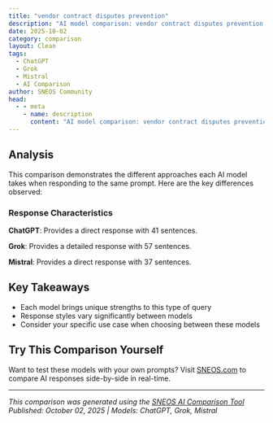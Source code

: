 ```yaml
---
title: "vendor contract disputes prevention"
description: "AI model comparison: vendor contract disputes prevention..."
date: 2025-10-02
category: comparison
layout: Clean
tags:
  - ChatGPT
  - Grok
  - Mistral
  - AI Comparison
author: SNEOS Community
head:
  - - meta
    - name: description
      content: "AI model comparison: vendor contract disputes prevention..."
---
```


<ChatComparison
  title="vendor contract disputes prevention"
  prompt="vendor contract disputes prevention"
  :responses='{"ChatGPT": "Preventing vendor contract disputes is crucial for maintaining healthy business relationships, ensuring smooth operations, and avoiding costly legal issues. Here are some effective strategies to help prevent vendor contract disputes:\n\n1. **Clear and Detailed Contracts**\n - Clearly outline the scope of work, deliverables, timelines, payment terms, and responsibilities.\n - Include precise definitions of key terms to avoid ambiguity.\n - Specify quality standards and performance metrics.\n - Define dispute resolution mechanisms (e.g., mediation, arbitration).\n\n2. **Thorough Vendor Selection**\n - Conduct due diligence on vendors\u2019 reputation, financial stability, and past performance.\n - Check references and review prior contracts or service records.\n - Choose vendors whose capabilities and values align with your company.\n\n3. **Effective Communication**\n - Maintain open, honest communication throughout the contract lifecycle.\n - Schedule regular check-ins to address concerns early.\n - Document important communications in writing.\n\n4. **Set Realistic Expectations**\n - Ensure both parties agree on achievable timelines and deliverables.\n - Avoid vague language that can lead to different interpretations.\n - Be upfront about potential risks and constraints.\n\n5. **Include Change Management Procedures**\n - Define how contract changes or amendments will be handled.\n - Require written approvals for modifications in scope, timelines, and costs.\n\n6. **Performance Monitoring**\n - Implement regular performance reviews and audits.\n - Use metrics and KPIs to ensure vendor compliance.\n - Address issues promptly to avoid escalation.\n\n7. **Legal Review**\n - Have contracts reviewed by legal experts before signing.\n - Ensure compliance with relevant laws and regulations.\n - Confirm enforceability of contract clauses.\n\n8. **Training and Awareness**\n - Educate your procurement and contract management teams on best practices.\n - Keep staff aware of contract terms and commitments.\n\n9. **Risk Management**\n - Identify potential risks in the contract and include mitigation strategies.\n - Use indemnity clauses and warranties to protect your interests.\n\n10. **Maintain Documentation**\n - Keep thorough records of contract drafts, communications, invoices, and deliveries.\n - This documentation can be crucial if disputes arise.\n\nBy applying these practices, companies can significantly reduce the likelihood of vendor contract disputes and build stronger partnerships based on mutual understanding and trust.", "Grok": "Preventing vendor contract disputes is essential for maintaining smooth business relationships and avoiding costly legal battles. By implementing proactive strategies, businesses can minimize misunderstandings and ensure clarity in agreements. Below are key steps and best practices for preventing vendor contract disputes:\n\n---\n\n### 1. Draft Clear and Comprehensive Contracts\n - **Define Scope of Work (SOW):** Clearly outline the deliverables, timelines, quality standards, and responsibilities of both parties. Ambiguity in expectations often leads to disputes.\n - **Specify Payment Terms:** Include details about payment schedules, amounts, methods, and penalties for late payments or non-payment.\n - **Include Performance Metrics:** Define measurable performance indicators to evaluate the vendor\u2019s work. For example, delivery times, defect rates, or service levels.\n - **Address Termination Clauses:** Clearly state the conditions under which either party can terminate the contract, including notice periods and consequences.\n - **Outline Dispute Resolution Methods:** Include clauses for mediation, arbitration, or litigation to provide a clear path for resolving conflicts.\n - **Use Plain Language:** Avoid overly complex legal jargon that could lead to misinterpretation. Ensure both parties fully understand the terms.\n\n---\n\n### 2. Conduct Thorough Vendor Due Diligence\n - **Research Vendor History:** Investigate the vendor\u2019s reputation, financial stability, and track record with other clients to assess reliability.\n - **Verify Capabilities:** Ensure the vendor has the resources, expertise, and capacity to meet contractual obligations.\n - **Check References:** Speak with past or current clients of the vendor to gauge their performance and reliability.\n - **Assess Legal Compliance:** Confirm that the vendor complies with relevant laws, regulations, and industry standards to avoid future liabilities.\n\n---\n\n### 3. Establish Strong Communication Channels\n - **Set Regular Check-Ins:** Schedule periodic meetings or status updates to discuss progress, challenges, and any potential issues early on.\n - **Document Communication:** Keep records of all interactions, agreements, and changes to the contract in writing (e.g., emails, meeting minutes).\n - **Designate Points of Contact:** Assign specific individuals on both sides to handle communication and decision-making to avoid miscommunication.\n\n---\n\n### 4. Implement Change Management Processes\n - **Define Amendment Procedures:** Include a process for modifying the contract, such as requiring written approval from both parties for any changes to scope, pricing, or terms.\n - **Address Scope Creep:** Clearly outline how additional work or changes will be handled and compensated to prevent disagreements over unexpected costs or deliverables.\n\n---\n\n### 5. Include Risk Mitigation Clauses\n - **Force Majeure:** Add a clause to protect both parties from liability in case of unforeseen events (e.g., natural disasters, pandemics) that prevent contract fulfillment.\n - **Liability Limitations:** Define the extent of liability for breaches, damages, or losses to avoid excessive claims.\n - **Insurance Requirements:** Ensure the vendor carries appropriate insurance (e.g., general liability, workers\u2019 compensation) to cover potential risks.\n\n---\n\n### 6. Build a Strong Relationship with Vendors\n - **Foster Trust and Collaboration:** Treat vendors as partners rather than adversaries. A strong relationship can help resolve issues amicably before they escalate.\n - **Be Transparent:** Clearly communicate expectations, challenges, and feedback to avoid surprises or misunderstandings.\n - **Negotiate Fairly:** Aim for mutually beneficial terms rather than overly one-sided agreements that could breed resentment or non-compliance.\n\n---\n\n### 7. Monitor Performance and Compliance\n - **Track Deliverables:** Regularly review the vendor\u2019s performance against agreed-upon metrics and timelines.\n - **Conduct Audits:** Periodically audit the vendor\u2019s work or processes to ensure compliance with contract terms and quality standards.\n - **Address Issues Promptly:** If performance falls short, provide constructive feedback and document the issue to prevent it from escalating into a dispute.\n\n---\n\n### 8. Train Internal Teams\n - **Educate Employees:** Train staff involved in vendor management on contract terms, communication protocols, and conflict resolution.\n - **Empower Decision-Makers:** Ensure that team members have the authority and knowledge to address issues quickly and effectively.\n\n---\n\n### 9. Seek Legal Review\n - **Consult Legal Experts:** Have contracts reviewed by a lawyer to ensure they are enforceable and protect your interests.\n - **Understand Local Laws:** Ensure the contract complies with applicable laws and regulations in the relevant jurisdiction(s).\n\n---\n\n### 10. Plan for Dispute Resolution\n - **Use Alternative Dispute Resolution (ADR):** Include clauses for mediation or arbitration as cost-effective alternatives to litigation.\n - **Define Jurisdiction:** Specify which state or country\u2019s laws will govern the contract and where disputes will be resolved.\n - **Document Issues:** Maintain detailed records of any issues, communications, and attempted resolutions to support your case if a dispute arises.\n\n---\n\n### Conclusion\nPreventing vendor contract disputes requires careful planning, clear communication, and a proactive approach to relationship management. By investing time in crafting detailed contracts, conducting due diligence, and maintaining open communication, businesses can significantly reduce the likelihood of conflicts. If disputes do arise, having predefined resolution mechanisms in place can help address them efficiently without damaging the partnership. If needed, consult with legal or contract management professionals to tailor these strategies to your specific industry or business needs.", "Mistral": "Preventing vendor contract disputes involves a proactive approach that focuses on clear communication, thorough documentation, and regular monitoring. Here are some strategies to help prevent disputes:\n\n1. **Clear and Detailed Contracts:**\n - **Scope of Work:** Clearly define the scope of work, deliverables, timelines, and milestones.\n - **Payment Terms:** Outline payment terms, schedules, and methods.\n - **Performance Standards:** Establish agreed-upon performance standards and metrics.\n - **Termination Clauses:** Include clear terms for contract termination, including notice periods and grounds for termination.\n\n2. **Thorough Vendor Vetting:**\n - Conduct due diligence to ensure the vendor has the capability, capacity, and reputation to deliver the required goods or services.\n\n3. **Effective Communication:**\n - Maintain open and regular communication with vendors to address any issues promptly.\n - Establish a single point of contact for both parties to streamline communication.\n\n4. **Regular Performance Reviews:**\n - Conduct periodic reviews to assess the vendor\u0027s performance against the agreed standards.\n - Address any shortcomings or issues promptly to prevent them from escalating.\n\n5. **Document Everything:**\n - Keep detailed records of all communications, meetings, decisions, and performance reviews.\n - Maintain organized and accessible documentation to support dispute resolution if needed.\n\n6. **Prompt Payment:**\n - Ensure that invoices are paid on time and in accordance with the contract terms to avoid payment-related disputes.\n\n7. **Change Management:**\n - Establish a clear process for handling changes to the contract, including scope, timelines, or pricing.\n - Ensure that any changes are documented and agreed upon by both parties.\n\n8. **Dispute Resolution Mechanism:**\n - Include a dispute resolution clause in the contract that outlines the steps for addressing disputes, such as mediation or arbitration.\n\n9. **Regular Contract Reviews:**\n - Periodically review contracts to ensure they remain relevant and effective.\n - Update contracts as needed to reflect changes in the business relationship or regulatory environment.\n\n10. **Training and Awareness:**\n - Ensure that staff involved in vendor management are trained in contract management best practices.\n - Foster a culture of compliance and awareness of contractual obligations.\n\n11. **Risk Management:**\n - Identify potential risks and develop mitigation strategies to address them proactively.\n - Regularly review and update risk management plans.\n\n12. **Feedback and Improvement:**\n - Seek feedback from vendors and internal stakeholders to identify areas for improvement.\n - Continuously refine processes and practices based on feedback and lessons learned.\n\nBy implementing these strategies, you can significantly reduce the likelihood of vendor contract disputes and foster a more collaborative and productive relationship with your vendors."}' 
  published-date="01:43"
/>

## Analysis

This comparison demonstrates the different approaches each AI model takes when responding to the same prompt. Here are the key differences observed:

### Response Characteristics

**ChatGPT**: Provides a direct response with 41 sentences. 

**Grok**: Provides a detailed response with 57 sentences. 

**Mistral**: Provides a direct response with 37 sentences. 

## Key Takeaways

- Each model brings unique strengths to this type of query
- Response styles vary significantly between models
- Consider your specific use case when choosing between these models

## Try This Comparison Yourself

Want to test these models with your own prompts? Visit [SNEOS.com](https://sneos.com) to compare AI responses side-by-side in real-time.

---

*This comparison was generated using the [SNEOS AI Comparison Tool](https://sneos.com)*
*Published: October 02, 2025 | Models: ChatGPT, Grok, Mistral*
